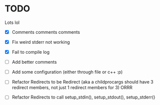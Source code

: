 # TODO

Lots lol
- [X] Comments comments comments
- [X] Fix weird stderr not working
- [X] Fail to compile log
- [ ] Add better comments
- [ ] Add some configuration (either through file or c++ :p)
- [ ] Refactor Redirects to be Redirect (aka a childprocargs should have 3 redirect members, not just 1 redirect members for 3) ORRR
- [ ] Refactor Redirects to call setup_stdin(), setup_stdout(), setup_stderr()

